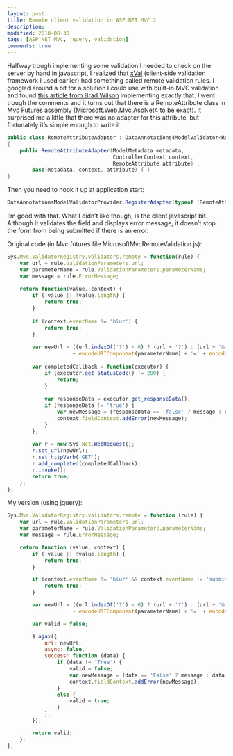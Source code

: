 ```yaml
---
layout: post
title: Remote client validation in ASP.NET MVC 2
description:
modified: 2010-08-30
tags: [ASP.NET MVC, jquery, validation]
comments: true
---
```

Halfway trough implementing some validation I needed to check on the
server by hand in javascript, I realized that
[xVal](http://xval.codeplex.com/) (client-side validation framework I
used earlier) had something called remote validation rules. I googled
around a bit for a solution I could use with built-in MVC validation and
found [this article from Brad
Wilson](http://bradwilson.typepad.com/blog/2010/01/remote-validation-with-aspnet-mvc-2.html)
implementing exactly that. I went trough the comments and it turns out
that there is a RemoteAttribute class in Mvc Futures assembly
(Microsoft.Web.Mvc.AspNet4 to be exact). It surprised me a little that
there was no adapter for this attribute, but fortunately it’s simple
enough to write it.

```csharp
public class RemoteAttributeAdapter : DataAnnotations4ModelValidator<RemoteAttribute>
{
    public RemoteAttributeAdapter(ModelMetadata metadata,
                                  ControllerContext context,
                                  RemoteAttribute attribute) :
        base(metadata, context, attribute) { }
}
```

Then you need to hook it up at application start:

```csharp
DataAnnotationsModelValidatorProvider.RegisterAdapter(typeof (RemoteAttribute), typeof (RemoteAttributeAdapter));
```

I’m good with that. What I didn’t like though, is the client javascript
bit. Although it validates the field and displays error message, it
doesn’t stop the form from being submitted if there is an error.

Original code (in Mvc futures file MicrosoftMvcRemoteValidation.js):

```js
Sys.Mvc.ValidatorRegistry.validators.remote = function(rule) {
    var url = rule.ValidationParameters.url;
    var parameterName = rule.ValidationParameters.parameterName;
    var message = rule.ErrorMessage;
 
    return function(value, context) {
        if (!value || !value.length) {
            return true;
        }
 
        if (context.eventName != 'blur') {
            return true;
        }
 
        var newUrl = ((url.indexOf('?') < 0) ? (url + '?') : (url + '&'))
                     + encodeURIComponent(parameterName) + '=' + encodeURIComponent(value);
 
        var completedCallback = function(executor) {
            if (executor.get_statusCode() != 200) {
                return;
            }
 
            var responseData = executor.get_responseData();
            if (responseData != 'true') {
                var newMessage = (responseData == 'false' ? message : responseData);
                context.fieldContext.addError(newMessage);
            }
        };
 
        var r = new Sys.Net.WebRequest();
        r.set_url(newUrl);
        r.set_httpVerb('GET');
        r.add_completed(completedCallback);
        r.invoke();
        return true;
    };
};
```

My version (using jquery):

```js
Sys.Mvc.ValidatorRegistry.validators.remote = function (rule) {
    var url = rule.ValidationParameters.url;
    var parameterName = rule.ValidationParameters.parameterName;
    var message = rule.ErrorMessage;

    return function (value, context) {
        if (!value || !value.length) {
            return true;
        }

        if (context.eventName != 'blur' && context.eventName != 'submit') {
            return true;
        }

        var newUrl = ((url.indexOf('?') < 0) ? (url + '?') : (url + '&'))
                     + encodeURIComponent(parameterName) + '=' + encodeURIComponent(value);

        var valid = false;

        $.ajax({
            url: newUrl,
            async: false,
            success: function (data) {
                if (data != 'True') {
                    valid = false;
                    var newMessage = (data == 'False' ? message : data);
                    context.fieldContext.addError(newMessage);
                }
                else {
                    valid = true;
                }
            },
        });

        return valid;
    };
};
```
